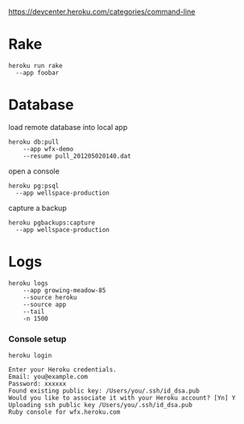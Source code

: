https://devcenter.heroku.com/categories/command-line

# Rake

    heroku run rake
      --app foobar

# Database

load remote database into local app

    heroku db:pull
    	--app wfx-demo
    	--resume pull_201205020140.dat

open a console

    heroku pg:psql
      --app wellspace-production

capture a backup

    heroku pgbackups:capture
      --app wellspace-production

# Logs

    heroku logs
    	--app growing-meadow-85
    	--source heroku
    	--source app
    	--tail
    	-n 1500

### Console setup

    heroku login

    Enter your Heroku credentials.
    Email: you@example.com
    Password: xxxxxx
    Found existing public key: /Users/you/.ssh/id_dsa.pub
    Would you like to associate it with your Heroku account? [Yn] Y
    Uploading ssh public key /Users/you/.ssh/id_dsa.pub
    Ruby console for wfx.heroku.com

